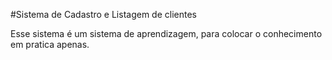 #Sistema de Cadastro e Listagem de clientes

Esse sistema é um sistema de aprendizagem, para colocar o conhecimento em pratica apenas.